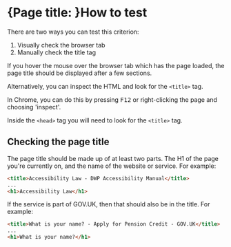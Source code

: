 # {Page title: }How to test

There are two ways you can test this criterion:

1. Visually check the browser tab
2. Manually check the title tag

If you hover the mouse over the browser tab which has the page loaded, the page title should be displayed after a few sections.

Alternatively, you can inspect the HTML and look for the `<title>` tag.

In Chrome, you can do this by pressing <kbd>F12</kbd> or right-clicking the page and choosing 'inspect'.

Inside the `<head>` tag you will need to look for the `<title>` tag.

## Checking the page title
The page title should be made up of at least two parts. The H1 of the page you're currently on, and the name of the website or service. For example:
```html
<title>Accessibility Law - DWP Accessibility Manual</title>
...
<h1>Accessibility Law</h1>
```

If the service is part of GOV.UK, then that should also be in the title. For example:

```html
<title>What is your name? - Apply for Pension Credit - GOV.UK</title>
...
<h1>What is your name?</h1>
```
